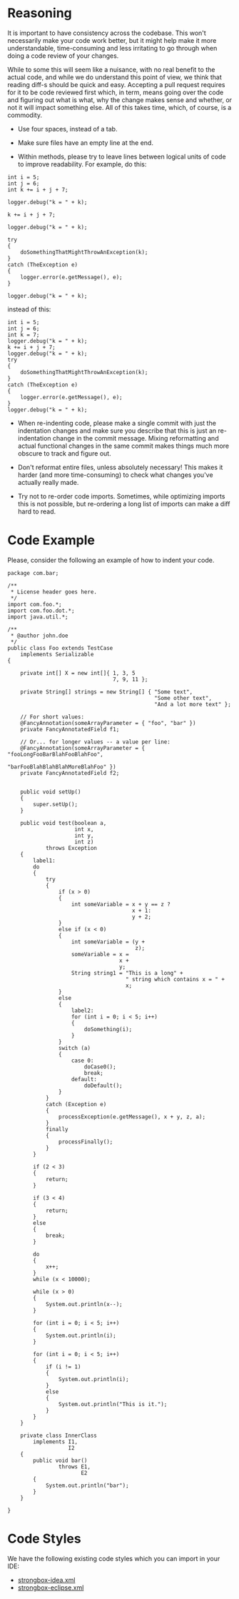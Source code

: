# Reasoning 

It is important to have consistency across the codebase. This won't necessarily make your code work better, but it might help make it more understandable, time-consuming and less irritating to go through when doing a code review of your changes.

While to some this will seem like a nuisance, with no real benefit to the actual code, and while we do understand this point of view, we think that reading diff-s should be quick and easy. Accepting a pull request requires for it to be code reviewed first which, in term, means going over the code and figuring out what is what, why the change makes sense and whether, or not it will impact something else. All of this takes time, which, of course, is a commodity.

* Use four spaces, instead of a tab.

* Make sure files have an empty line at the end.

* Within methods, please try to leave lines between logical units of code to improve readability. For example, do this:

```     
int i = 5;
int j = 6;
int k += i + j + 7;
 
logger.debug("k = " + k);
 
k += i + j + 7;
 
logger.debug("k = " + k);

try
{
    doSomethingThatMightThrowAnException(k);
}
catch (TheException e)
{
    logger.error(e.getMessage(), e);
}

logger.debug("k = " + k);
```

instead of this:
```
int i = 5;
int j = 6;
int k = 7;
logger.debug("k = " + k);
k += i + j + 7;
logger.debug("k = " + k);
try
{
    doSomethingThatMightThrowAnException(k);
}
catch (TheException e)
{
    logger.error(e.getMessage(), e);
}
logger.debug("k = " + k);
```

* When re-indenting code, please make a single commit with just the indentation changes and make sure you describe that this is just an re-indentation change in the commit message. Mixing reformatting and actual functional changes in the same commit makes things much more obscure to track and figure out.

* Don't reformat entire files, unless absolutely necessary! This makes it harder (and more time-consuming) to check what changes you've actually really made.

* Try not to re-order code imports. Sometimes, while optimizing imports this is not possible, but re-ordering a long list of imports can make a diff hard to read.

# Code Example

Please, consider the following an example of how to indent your code.

```
package com.bar;

/**
 * License header goes here.
 */
import com.foo.*;
import com.foo.dot.*;
import java.util.*;

/**
 * @author john.doe
 */
public class Foo extends TestCase
    implements Serializable
{
    
    private int[] X = new int[]{ 1, 3, 5
                                 7, 9, 11 };
    
    private String[] strings = new String[] { "Some text",
                                              "Some other text",
                                              "And a lot more text" };
    
    // For short values:
    @FancyAnnotation(someArrayParameter = { "foo", "bar" })
    private FancyAnnotatedField f1;
    
    // Or... for longer values -- a value per line:
    @FancyAnnotation(someArrayParameter = { "fooLongFooBarBlahFooBlahFoo",
                                            "barFooBlahBlahBlahMoreBlahFoo" })
    private FancyAnnotatedField f2;
    
    
    public void setUp()
    {
        super.setUp();
    }
    
    public void test(boolean a,
                     int x,
                     int y,
                     int z)
            throws Exception
    {
        label1:
        do
        {
            try
            {
                if (x > 0)
                {
                    int someVariable = x + y == z ?
                                       x + 1:
                                       y + 2;
                }
                else if (x < 0)
                {
                    int someVariable = (y +
                                        z);
                    someVariable = x =
                                   x +
                                   y;
                    String string1 = "This is a long" +
                                     " string which contains x = " +
                                     x;
                }
                else
                {
                    label2:
                    for (int i = 0; i < 5; i++)
                    {
                        doSomething(i);
                    }
                }
                switch (a)
                {
                    case 0:
                        doCase0();
                        break;
                    default:
                        doDefault();
                }
            }
            catch (Exception e)
            {
                processException(e.getMessage(), x + y, z, a);
            }
            finally
            {
                processFinally();
            }
        }
 
        if (2 < 3)
        {
            return;
        }

        if (3 < 4)
        {
            return;
        }
        else
        {
            break;
        }
 
        do
        {
            x++;
        }
        while (x < 10000);
        
        while (x > 0)
        {
            System.out.println(x--);
        }

        for (int i = 0; i < 5; i++)
        {
            System.out.println(i);
        }
        
        for (int i = 0; i < 5; i++)
        {
            if (i != 1)
            {
                System.out.println(i);
            }
            else
            {
                System.out.println("This is it.");
            }
        }
    }
    
    private class InnerClass
        implements I1,
                   I2
    {
        public void bar()
                throws E1,
                       E2
        {
            System.out.println("bar");
        }
    }
    
}
```

# Code Styles

We have the following existing code styles which you can import in your IDE:
* [strongbox-idea.xml](https://raw.githubusercontent.com/wiki/strongbox/strongbox/resources/codestyles/strongbox-idea.xml)
* [strongbox-eclipse.xml](https://raw.githubusercontent.com/wiki/strongbox/strongbox/resources/codestyles/strongbox-eclipse.xml)
